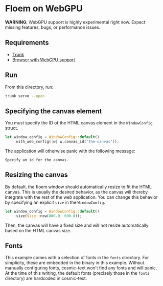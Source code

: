 # Floem on WebGPU

**WARNING**: WebGPU support is highly experimental right now. Expect missing features, bugs, or performance issues.

## Requirements

* [Trunk](https://trunkrs.dev/)
* [Browser with WebGPU support](https://caniuse.com/webgpu)

## Run

From this directory, run:

```sh
trunk serve --open
```

## Specifying the canvas element

You must specify the ID of the HTML canvas element in the `WindowConfig` struct.

```rust
let window_config = WindowConfig::default()
    .with_web_config(|w| w.canvas_id("the-canvas"));
```

The application will otherwise panic with the following message:

```
Specify an id for the canvas.
```

## Resizing the canvas

By default, the floem window should automatically resize to fit the HTML canvas.
This is usually the desired behavior, as the canvas will thereby integrate with the rest of the web application.
You can change this behavior by specifying an explicit `size` in the `WindowConfig`.

```rust
let window_config = WindowConfig::default()
    .size(Size::new(800.0, 600.0));
```

Then, the canvas will have a fixed size and will not resize automatically based on the HTML canvas size.

## Fonts

This example comes with a selection of fonts in the `fonts` directory.
For simplicity, these are embedded in the binary in this example.
Without manually configuring fonts, cosmic-text won't find any fonts and will panic.
At the time of this writing, the default fonts (precisely those in the `fonts` directory) are hardcoded in cosmic-text.
